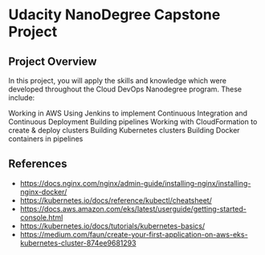 # Udacity NanoDegree Capstone Project

## Project Overview
In this project, you will apply the skills and knowledge which were developed throughout the Cloud DevOps Nanodegree program. These include:

Working in AWS
Using Jenkins to implement Continuous Integration and Continuous Deployment
Building pipelines
Working with CloudFormation to create & deploy clusters
Building Kubernetes clusters
Building Docker containers in pipelines

## References
* https://docs.nginx.com/nginx/admin-guide/installing-nginx/installing-nginx-docker/
* https://kubernetes.io/docs/reference/kubectl/cheatsheet/
* https://docs.aws.amazon.com/eks/latest/userguide/getting-started-console.html
* https://kubernetes.io/docs/tutorials/kubernetes-basics/
* https://medium.com/faun/create-your-first-application-on-aws-eks-kubernetes-cluster-874ee9681293